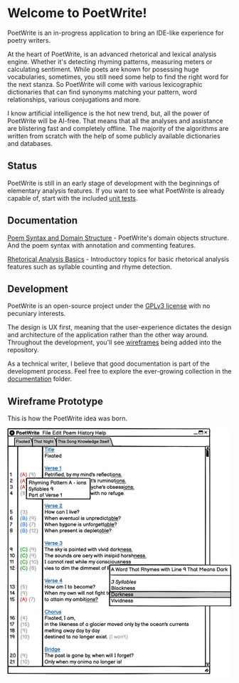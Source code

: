 # Welcome to PoetWrite!

PoetWrite is an in-progress application to bring an IDE-like experience for poetry writers.

At the heart of PoetWrite, is an advanced rhetorical and lexical analysis engine. Whether it's detecting rhyming patterns, measuring meters or calculating sentiment. While poets are known for posessing huge vocabularies, sometimes, you still need some help to find the right word for the next stanza. So PoetWrite will come with various lexicographic dictionaries that can find synonyms matching your pattern, word relationships, various conjugations and more.

I know artificial intelligence is the hot new trend, but, all the power of PoetWrite will be AI-free. That means that all the analyses and assistance are blistering fast and completely offline. The majority of the algorithms are written from scratch with the help of some publicly available dictionaries and databases.

## Status
PoetWrite is still in an early stage of development with the beginnings of elementary analysis features. If you want to see what PoetWrite is already capable of, start with the included [unit tests](/src/test/java/net/cdahmedeh/poetwrite/test/).

## Documentation

[Poem Syntax and Domain Structure](/docs/poem-syntax-and-domain-structure.md) - PoetWrite's domain objects structure. And the poem syntax with annotation and commenting features.

[Rhetorical Analysis Basics](/docs/rhetoric-analysis-basics.md) - Introductory topics for basic rhetorical analysis features such as syllable counting and rhyme detection.

## Development

PoetWrite is an open-source project under the [GPLv3 license](/LICENSE.md) with no pecuniary interests.

The design is UX first, meaning that the user-experience dictates the design and architecture of the application rather than the other way around. Throughout the development, you'll see [wireframes](/wireframes/) being added into the repository. 

As a technical writer, I believe that good documentation is part of the development process. Feel free to explore the ever-growing collection in the [documentation](/docs/) folder.

## Wireframe Prototype
This is how the PoetWrite idea was born.

![PoetWrite Main Screen Prototype](./assets/main-screen-prototype.png)

